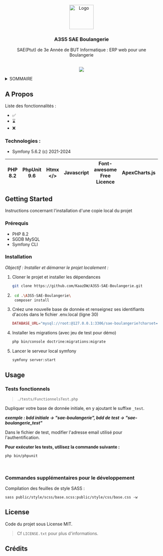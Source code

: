 

<!-- PROJECT LOGO -->
<br />
<div align="center">
  <a href="https://github.com/">
    <img src="images/logo.png" alt="Logo" width="80" height="80">
  </a>

  <h3 align="center">A3S5 SAE Boulangerie</h3>

  <p align="center">
    SAE(Ptut) de 3e Année de BUT Informatique : ERP web pour une Boulangerie
    <br />
    <br />
  </p>
</div>

<p align="center">
  <a href="https://skillicons.dev">
    <img src="https://skillicons.dev/icons?i=symfony,sass,js" />
  </a>
</p>

<!-- TABLE OF CONTENTS -->
<details>
  <summary>SOMMAIRE</summary>
  <ol>
    <li>
      <a href="#about-the-project">About The Project</a>
      <ul>
        <li><a href="#built-with">Built With</a></li>
      </ul>
    </li>
    <li>
      <a href="#getting-started">Getting Started</a>
      <ul>
        <li><a href="#prerequisites">Prerequisites</a></li>
        <li><a href="#installation">Installation</a></li>
      </ul>
    </li>
    <li><a href="#usage">Usage</a></li>
    <li><a href="#roadmap">Roadmap</a></li>
    <li><a href="#contributing">Contributing</a></li>
    <li><a href="#license">License</a></li>
    <li><a href="#contact">Contact</a></li>
    <li><a href="#acknowledgments">Acknowledgments</a></li>
  </ol>
</details>



<!-- ABOUT THE PROJECT -->
## A Propos

Liste des fonctionnalités : 
- ✅
- ⌛
- ❌

### Technologies : 
- Symfony 5.6.2 (c) 2021-2024

[//]: # (tableau markdown)

| PHP 8.2 | PhpUnit 9.6 | Htmx </> | Javascript | Font-awesome Free Licence | ApexCharts.js |
|---------|-------------|----------|------------|---------------------------|---------------|


<!-- GETTING STARTED -->
## Getting Started

Instructions concernant l'installation d'une copie local du projet

### Prérequis

- PHP 8.2
- SGDB MySQL
- Symfony CLI

### Installation

_Objectif : Installer et démarrer le projet localement :_
1. Cloner le projet et installer les dépendances
    ```sh
    git clone https://github.com/KaazDW/A3S5-SAE-Boulangerie.git
    ```
2. ```sh
    cd .\A3S5-SAE-Boulangerie\
    composer install
3. Créez une nouvelle base de donnée et renseignez ses identifiants d'accès dans le fichier .env.local (ligne 30)
    ```php
    DATABASE_URL="mysql://root:@127.0.0.1:3306/sae-boulangerie?charset=utf8"
    ```
3. Installer les migrations (avec jeu de test pour démo)
    ```sh
   php bin/console doctrine:migrations:migrate
   ```
4. Lancer le serveur local symfony
    ```sh
    symfony server:start
    ```
   


<!-- USAGE EXAMPLES -->
## Usage
### Tests fonctionnels
> `./tests/FunctionnelsTest.php`

Dupliquer votre base de donnée initiale, en y ajoutant le suffixe `_test`.

***exemple : bdd initiale -> "sae-boulangerie", bdd de test -> "sae-boulangerie_test"***

Dans le fichier de test, modifier l'adresse email utilisé pour l'authentification.

**Pour exécuter les tests, utilisez la commande suivante :**
```sh
php bin/phpunit
```

<br/>

### Commandes supplémentaires pour le développement
Compilation des feuilles de style SASS :
``` 
sass public/style/scss/base.scss:public/style/css/base.css -w
```

<!-- LICENSE -->
## License

Code du projet sous License MIT. 
<br>
> Cf `LICENSE.txt` pour plus d'informations.


<!-- Sources -->
## Crédits

